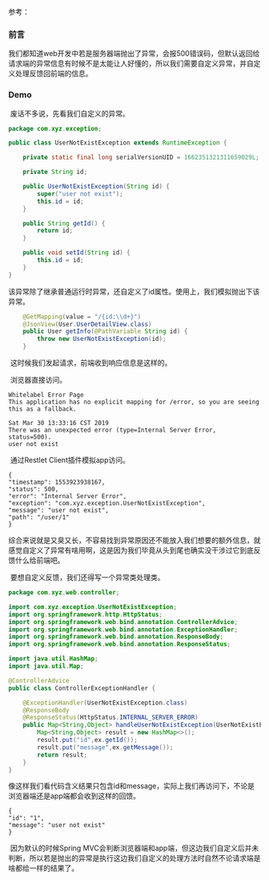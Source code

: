 参考：



### 前言

​	我们都知道web开发中若是服务器端抛出了异常，会报500错误码，但默认返回给请求端的异常信息有时候不是太能让人好懂的，所以我们需要自定义异常，并自定义处理反馈回前端的信息。



### Demo

​	废话不多说，先看我们自定义的异常。

```java
package com.xyz.exception;

public class UserNotExistException extends RuntimeException {

    private static final long serialVersionUID = 1662351321311659029L;

    private String id;

    public UserNotExistException(String id) {
        super("user not exist");
        this.id = id;
    }

    public String getId() {
        return id;
    }

    public void setId(String id) {
        this.id = id;
    }
}
```

​	该异常除了继承普通运行时异常，还自定义了id属性。使用上，我们模拟抛出下该异常。

```java
    @GetMapping(value = "/{id:\\d+}")
    @JsonView(User.UserDetailView.class)
    public User getInfo(@PathVariable String id) {
        throw new UserNotExistException(id);
    }
```

​	这时候我们发起请求，前端收到响应信息是这样的。

​	浏览器直接访问。

```
Whitelabel Error Page
This application has no explicit mapping for /error, so you are seeing this as a fallback.

Sat Mar 30 13:33:16 CST 2019
There was an unexpected error (type=Internal Server Error, status=500).
user not exist
```

​	通过Restlet Client插件模拟app访问。

```
{
"timestamp": 1553923938167,
"status": 500,
"error": "Internal Server Error",
"exception": "com.xyz.exception.UserNotExistException",
"message": "user not exist",
"path": "/user/1"
}
```

​	综合来说就是又臭又长，不容易找到异常原因还不能放入我们想要的额外信息，就感觉自定义了异常有啥用啊，这是因为我们毕竟从头到尾也确实没干涉过它到底反馈什么给前端吧。

​	要想自定义反馈，我们还得写一个异常类处理类。

```java
package com.xyz.web.controller;

import com.xyz.exception.UserNotExistException;
import org.springframework.http.HttpStatus;
import org.springframework.web.bind.annotation.ControllerAdvice;
import org.springframework.web.bind.annotation.ExceptionHandler;
import org.springframework.web.bind.annotation.ResponseBody;
import org.springframework.web.bind.annotation.ResponseStatus;

import java.util.HashMap;
import java.util.Map;

@ControllerAdvice
public class ControllerExceptionHandler {

    @ExceptionHandler(UserNotExistException.class)
    @ResponseBody
    @ResponseStatus(HttpStatus.INTERNAL_SERVER_ERROR)
    public Map<String,Object> handleUserNotExistException(UserNotExistException ex){
        Map<String,Object> result = new HashMap<>();
        result.put("id",ex.getId());
        result.put("message",ex.getMessage());
        return result;
    }
}
```

​	像这样我们看代码含义结果只包含id和message，实际上我们再访问下，不论是浏览器端还是app端都会收到这样的回馈。

```
{
"id": "1",
"message": "user not exist"
}
```

​	因为默认的时候Spring MVC会判断浏览器端和app端，但这边我们自定义后并未判断，所以若是抛出的异常是执行这边我们自定义的处理方法时自然不论请求端是啥都给一样的结果了。